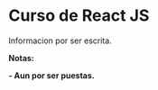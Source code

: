 # Curso de React JS

Informacion por ser escrita.

<!----Notas---->
**Notas:**

**- Aun por ser puestas.**
<!----Separador de las notas---->

<!----Directorio con descripción de los programas---->
<!----Separador del directorio con descripción de los programas---->